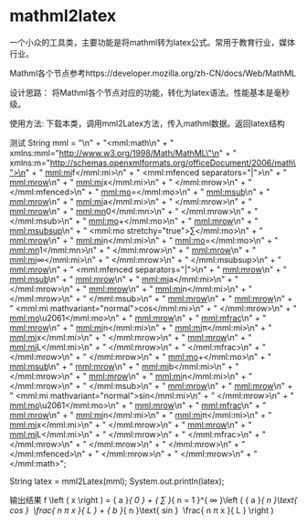 # mathml2latex
一个小众的工具类，主要功能是将mathml转为latex公式。常用于教育行业，媒体行业。

Mathml各个节点参考https://developer.mozilla.org/zh-CN/docs/Web/MathML

设计思路：
将Mathml各个节点对应的功能，转化为latex语法。性能基本是毫秒级。

使用方法:
下载本类，调用mml2Latex方法，传入mathml数据。返回latex结构

测试
String mml = "<?xml version=\"1.0\" encoding=\"UTF-16\"?>\n" +
            "<mml:math\n" +
            "    xmlns:mml=\"http://www.w3.org/1998/Math/MathML\"\n" +
            "    xmlns:m=\"http://schemas.openxmlformats.org/officeDocument/2006/math\">\n" +
            "    <mml:mi>f</mml:mi>\n" +
            "    <mml:mfenced separators=\"|\">\n" +
            "        <mml:mrow>\n" +
            "            <mml:mi>x</mml:mi>\n" +
            "        </mml:mrow>\n" +
            "    </mml:mfenced>\n" +
            "    <mml:mo>=</mml:mo>\n" +
            "    <mml:msub>\n" +
            "        <mml:mrow>\n" +
            "            <mml:mi>a</mml:mi>\n" +
            "        </mml:mrow>\n" +
            "        <mml:mrow>\n" +
            "            <mml:mn>0</mml:mn>\n" +
            "        </mml:mrow>\n" +
            "    </mml:msub>\n" +
            "    <mml:mo>+</mml:mo>\n" +
            "    <mml:mrow>\n" +
            "        <mml:msubsup>\n" +
            "            <mml:mo stretchy=\"true\">∑</mml:mo>\n" +
            "            <mml:mrow>\n" +
            "                <mml:mi>n</mml:mi>\n" +
            "                <mml:mo>=</mml:mo>\n" +
            "                <mml:mn>1</mml:mn>\n" +
            "            </mml:mrow>\n" +
            "            <mml:mrow>\n" +
            "                <mml:mi>∞</mml:mi>\n" +
            "            </mml:mrow>\n" +
            "        </mml:msubsup>\n" +
            "        <mml:mrow>\n" +
            "            <mml:mfenced separators=\"|\">\n" +
            "                <mml:mrow>\n" +
            "                    <mml:msub>\n" +
            "                        <mml:mrow>\n" +
            "                            <mml:mi>a</mml:mi>\n" +
            "                        </mml:mrow>\n" +
            "                        <mml:mrow>\n" +
            "                            <mml:mi>n</mml:mi>\n" +
            "                        </mml:mrow>\n" +
            "                    </mml:msub>\n" +
            "                    <mml:mrow>\n" +
            "                        <mml:mrow>\n" +
            "                            <mml:mi mathvariant=\"normal\">cos</mml:mi>\n" +
            "                        </mml:mrow>\n" +
            "                        <mml:mo>\u2061</mml:mo>\n" +
            "                        <mml:mrow>\n" +
            "                            <mml:mfrac>\n" +
            "                                <mml:mrow>\n" +
            "                                    <mml:mi>n</mml:mi>\n" +
            "                                    <mml:mi>π</mml:mi>\n" +
            "                                    <mml:mi>x</mml:mi>\n" +
            "                                </mml:mrow>\n" +
            "                                <mml:mrow>\n" +
            "                                    <mml:mi>L</mml:mi>\n" +
            "                                </mml:mrow>\n" +
            "                            </mml:mfrac>\n" +
            "                        </mml:mrow>\n" +
            "                    </mml:mrow>\n" +
            "                    <mml:mo>+</mml:mo>\n" +
            "                    <mml:msub>\n" +
            "                        <mml:mrow>\n" +
            "                            <mml:mi>b</mml:mi>\n" +
            "                        </mml:mrow>\n" +
            "                        <mml:mrow>\n" +
            "                            <mml:mi>n</mml:mi>\n" +
            "                        </mml:mrow>\n" +
            "                    </mml:msub>\n" +
            "                    <mml:mrow>\n" +
            "                        <mml:mrow>\n" +
            "                            <mml:mi mathvariant=\"normal\">sin</mml:mi>\n" +
            "                        </mml:mrow>\n" +
            "                        <mml:mo>\u2061</mml:mo>\n" +
            "                        <mml:mrow>\n" +
            "                            <mml:mfrac>\n" +
            "                                <mml:mrow>\n" +
            "                                    <mml:mi>n</mml:mi>\n" +
            "                                    <mml:mi>π</mml:mi>\n" +
            "                                    <mml:mi>x</mml:mi>\n" +
            "                                </mml:mrow>\n" +
            "                                <mml:mrow>\n" +
            "                                    <mml:mi>L</mml:mi>\n" +
            "                                </mml:mrow>\n" +
            "                            </mml:mfrac>\n" +
            "                        </mml:mrow>\n" +
            "                    </mml:mrow>\n" +
            "                </mml:mrow>\n" +
            "            </mml:mfenced>\n" +
            "        </mml:mrow>\n" +
            "    </mml:mrow>\n" +
            "</mml:math>";

String latex = mml2Latex(mml);
System.out.println(latex);


输出结果
f \left (  x  \right ) = { a }_{ 0 } + { ∑ }_{ n  =  1 }^{ ∞ }\left ( { a }_{ n }\text{ cos } ⁡ \frac{ n  π  x }{ L } + { b }_{ n }\text{ sin } ⁡ \frac{ n  π  x }{ L } \right )
